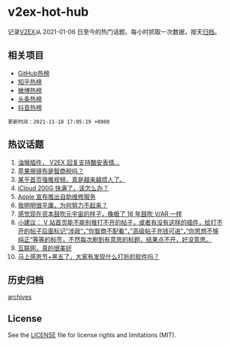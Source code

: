 # v2ex-hot-hub

 记录[V2EX](https://www.v2ex.com/)从 2021-01-06 日至今的热门话题。每小时抓取一次数据，按天[归档](archives)。
 
 ## 相关项目

- [GitHub热榜](https://github.com/snaildev/github-hot-hub)
- [知乎热榜](https://github.com/snaildev/zhihu-hot-hub)
- [微博热榜](https://github.com/snaildev/weibo-hot-hub)
- [头条热榜](https://github.com/snaildev/toutiao-hot-hub)
- [抖音热榜](https://github.com/snaildev/douyin-hot-hub)


 `更新时间：2021-11-18 17:05:19 +0800`

## 热议话题

1. [油猴插件， V2EX 回复支持酷安表情...](https://www.v2ex.com/t/816112)
1. [苹果擦镜布是智商税吗？](https://www.v2ex.com/t/816217)
1. [某乎首页强推视频，真是越来越烦人了。](https://www.v2ex.com/t/816185)
1. [iCloud 200G 快满了，该怎么办？](https://www.v2ex.com/t/816168)
1. [Apple 宣布推出自助维修服务](https://www.v2ex.com/t/816181)
1. [我明明很平庸，为何努力不起来？](https://www.v2ex.com/t/816270)
1. [感觉现在资本鼓吹元宇宙的样子，像极了 16 年鼓吹 V/AR 一样](https://www.v2ex.com/t/816201)
1. [小建议： V 站首页能不能别推打不开的帖子，或者有没有这样的插件，给打不开的帖子后面标记”涉政“，”你智商不配看“，”高级帖子充钱可进“，”你思想不够纯正“等等的标签，不然每次刷到有意思的标题，结果点不开，好没意思。](https://www.v2ex.com/t/816276)
1. [互联网，真的很美好](https://www.v2ex.com/t/816261)
1. [马上感恩节+黑五了，大家有发现什么打折的软件吗？](https://www.v2ex.com/t/816130)

## 历史归档

[archives](archives)

## License

See the [LICENSE](LICENSE) file for license rights and limitations (MIT).
